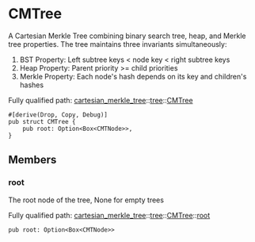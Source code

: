 # CMTree

A Cartesian Merkle Tree combining binary search tree, heap, and Merkle tree properties.
The tree maintains three invariants simultaneously:
1. BST Property: Left subtree keys < node key < right subtree keys
2. Heap Property: Parent priority >= child priorities
3. Merkle Property: Each node's hash depends on its key and children's hashes

Fully qualified path: [cartesian_merkle_tree](./cartesian_merkle_tree.md)::[tree](./cartesian_merkle_tree-tree.md)::[CMTree](./cartesian_merkle_tree-tree-CMTree.md)

<pre><code class="language-cairo">#[derive(Drop, Copy, Debug)]
pub struct CMTree {
    pub root: Option&lt;Box&lt;CMTNode&gt;&gt;,
}</code></pre>

## Members

### root

The root node of the tree, None for empty trees

Fully qualified path: [cartesian_merkle_tree](./cartesian_merkle_tree.md)::[tree](./cartesian_merkle_tree-tree.md)::[CMTree](./cartesian_merkle_tree-tree-CMTree.md)::[root](./cartesian_merkle_tree-tree-CMTree.md#root)

<pre><code class="language-cairo">pub root: Option&lt;Box&lt;CMTNode&gt;&gt;</code></pre>


